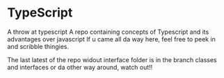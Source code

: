 # TypeScript
A throw at typescript
A repo containing concepts of Typescript and its advantages over javascript 
If u came all da way here, feel free to peek in and scribble thingies.

The last latest of the repo widout interface folder is in the branch classes and interfaces or da other way around, watch out!!
